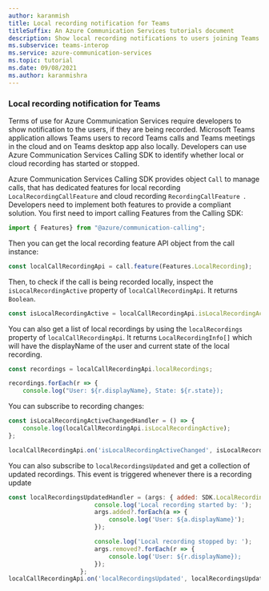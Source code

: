 ```yaml
---
author: karanmish
title: Local recording notification for Teams
titleSuffix: An Azure Communication Services tutorials document
description: Show local recording notifications to users joining Teams calls or Teams meetings
ms.subservice: teams-interop
ms.service: azure-communication-services
ms.topic: tutorial
ms.date: 09/08/2021
ms.author: karanmishra
---
```


### Local recording notification for Teams

Terms of use for Azure Communication Services require developers to show notification to the users, if they are being recorded. Microsoft Teams application allows Teams users to record Teams calls and Teams meetings in the cloud and on Teams desktop app also locally. Developers can use Azure Communication Services Calling SDK to identify whether local or cloud recording has started or stopped. 

Azure Communication Services Calling SDK provides object `Call` to manage calls, that has dedicated features for local recording `LocalRecordingCallFeature` and cloud recording `RecordingCallFeature `. Developers need to implement both features to provide a compliant solution.
You first need to import calling Features from the Calling SDK:

```js
import { Features} from "@azure/communication-calling";
```

Then you can get the local recording feature API object from the call instance:

```js
const localCallRecordingApi = call.feature(Features.LocalRecording);
```

Then, to check if the call is being recorded locally, inspect the `isLocalRecordingActive` property of `localCallRecordingApi`. It returns `Boolean`.

```js
const isLocalRecordingActive = localCallRecordingApi.isLocalRecordingActive;
```

You can also get a list of local recordings by using the `localRecordings` property of `localCallRecordingApi`. It returns `LocalRecordingInfo[]` which will have the displayName of the user and current state of the local recording.

```js
const recordings = localCallRecordingApi.localRecordings;

recordings.forEach(r => {
    console.log("User: ${r.displayName}, State: ${r.state});
```

You can subscribe to recording changes:

```js
const isLocalRecordingActiveChangedHandler = () => {
    console.log(localCallRecordingApi.isLocalRecordingActive);
};    

localCallRecordingApi.on('isLocalRecordingActiveChanged', isLocalRecordingActiveChangedHandler);
```

You can also subscribe to `localRecordingsUpdated` and get a collection of updated recordings. This event is triggered whenever there is a recording update

```js
const localRecordingsUpdatedHandler = (args: { added: SDK.LocalRecordingInfo[], removed: SDK.LocalRecordingInfo[]}) => {
                        console.log('Local recording started by: ');
                        args.added?.forEach(a => {
                            console.log('User: ${a.displayName}');
                        });

                        console.log('Local recording stopped by: ');
                        args.removed?.forEach(r => {
                            console.log('User: ${r.displayName});
                        });
                    };
localCallRecordingApi.on('localRecordingsUpdated', localRecordingsUpdatedHandler);
```

